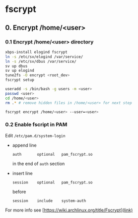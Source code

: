# fscrypt

## 0. Encrypt /home/\<user\>

### 0.1 Encrypt /home/\<user\> directory
```bash
xbps-install elogind fscrypt
ln -s /etc/sv/elogind /var/service/
ln -s /etc/sv/dbus /var/service/
sv up dbus
sv up elogind
tune2fs -O encrypt <root_dev>
fscrypt setup

useradd -s /bin/bash -g users -m <user>
passwd <user>
cd /home/<user>
rm .* # remove hidden files in /home/<user> for next step

fscrypt encrypt /home/<user> --user=<user>
```

### 0.2 Enable fscript in PAM
Edit `/etc/pam.d/system-login`
- append line 
  ```
  auth       optional   pam_fscrypt.so
  ```
  in the end of `auth` section

- insert line
  ```
  session    optional   pam_fscrypt.so
  ```
  before
  ```
  session    include    system-auth
  ```

For more info see [https://wiki.archlinux.org/title/Fscrypt](link)

